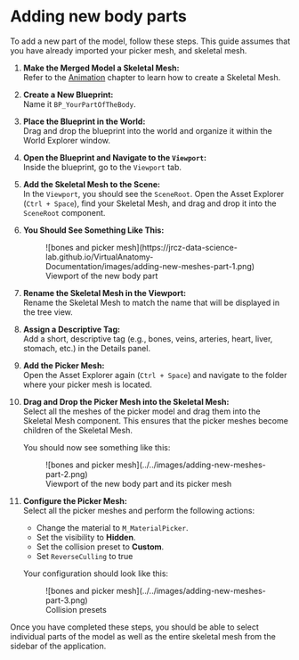 # Adding new body parts

To add a new part of the model, follow these steps. This guide assumes that you have already imported your picker mesh, and skeletal mesh.

1. **Make the Merged Model a Skeletal Mesh:**  
   Refer to the [Animation](Animations/Animations.md) chapter to learn how to create a Skeletal Mesh.

2. **Create a New Blueprint:**  
   Name it `BP_YourPartOfTheBody`.

3. **Place the Blueprint in the World:**  
   Drag and drop the blueprint into the world and organize it within the World Explorer window.

4. **Open the Blueprint and Navigate to the `Viewport`:**  
   Inside the blueprint, go to the `Viewport` tab.

5. **Add the Skeletal Mesh to the Scene:**  
   In the `Viewport`, you should see the `SceneRoot`. Open the Asset Explorer (`Ctrl + Space`), find your Skeletal Mesh, and drag and drop it into the `SceneRoot` component.

6. **You Should See Something Like This:**

    <figure markdown="span">
    ![bones and picker mesh](https://jrcz-data-science-lab.github.io/VirtualAnatomy-Documentation/images/adding-new-meshes-part-1.png) <figcaption>Viewport of the new body part</figcaption>
   </figure>

7. **Rename the Skeletal Mesh in the Viewport:**  
   Rename the Skeletal Mesh to match the name that will be displayed in the tree view.

8. **Assign a Descriptive Tag:**  
   Add a short, descriptive tag (e.g., bones, veins, arteries, heart, liver, stomach, etc.) in the Details panel.

9. **Add the Picker Mesh:**  
   Open the Asset Explorer again (`Ctrl + Space`) and navigate to the folder where your picker mesh is located.

10. **Drag and Drop the Picker Mesh into the Skeletal Mesh:**  
    Select all the meshes of the picker model and drag them into the Skeletal Mesh component. This ensures that the picker meshes become children of the Skeletal Mesh.

    You should now see something like this:

    <figure markdown="span">
      ![bones and picker mesh](../../images/adding-new-meshes-part-2.png) <figcaption>Viewport of the new body part and its picker mesh</figcaption>
    </figure>

11. **Configure the Picker Mesh:**  
    Select all the picker meshes and perform the following actions:
    - Change the material to `M_MaterialPicker`.
    - Set the visibility to **Hidden**.
    - Set the collision preset to **Custom**.
    - Set `ReverseCulling` to true 

    Your configuration should look like this:

    <figure markdown="span">
      ![bones and picker mesh](../../images/adding-new-meshes-part-3.png) <figcaption>Collision presets</figcaption>
    </figure>

Once you have completed these steps, you should be able to select individual parts of the model as well as the entire skeletal mesh from the sidebar of the application.
